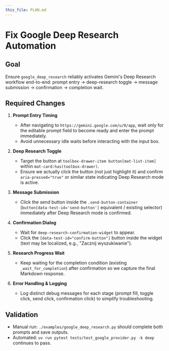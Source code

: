 ```yaml
---
this_file: PLAN.md
---
```


# Fix Google Deep Research Automation

## Goal
Ensure `google_deep_research` reliably activates Gemini's Deep Research workflow end-to-end: prompt entry → deep-research toggle → message submission → confirmation → completion wait.

## Required Changes
1. **Prompt Entry Timing**
   - After navigating to `https://gemini.google.com/u/0/app`, wait only for the editable prompt field to become ready and enter the prompt immediately.
   - Avoid unnecessary idle waits before interacting with the input box.

2. **Deep Research Toggle**
   - Target the button at `toolbox-drawer-item button[mat-list-item]` within `mat-card:has(toolbox-drawer)`.
   - Ensure we actually click the button (not just highlight it) and confirm `aria-pressed="true"` or similar state indicating Deep Research mode is active.

3. **Message Submission**
   - Click the send button inside the `.send-button-container` (`button[data-test-id='send-button']` equivalent / existing selector) immediately after Deep Research mode is confirmed.

4. **Confirmation Dialog**
   - Wait for `deep-research-confirmation-widget` to appear.
   - Click the `[data-test-id="confirm-button"]` button inside the widget (text may be localized, e.g., "Zacznij wyszukiwanie").

5. **Research Progress Wait**
   - Keep waiting for the completion condition (existing `_wait_for_completion`) after confirmation so we capture the final Markdown response.

6. **Error Handling & Logging**
   - Log distinct debug messages for each stage (prompt fill, toggle click, send click, confirmation click) to simplify troubleshooting.

## Validation
- Manual run: `./examples/google_deep_research.py` should complete both prompts and save outputs.
- Automated: `uv run pytest tests/test_google_provider.py -k deep` continues to pass.
